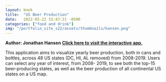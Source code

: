 ```yaml
---
layout: book
title:  "US Beer Production"
date:   2022-05-22 15:47:21 -0500
categories: ["food and drink"]
img: "/portfolio_site_s22/assets/thumbnails/hansen.png"
---
```


<b>Author: Jonathan Hansen</b>
<b><a href="https://data-viz.it.wisc.edu/content/6cdc3cfb-b879-4855-a0c0-33d0e460cc02">Click here to visit the interactive app.</a></b>

This application aims to visualize yearly beer production, both in cans and bottles, across 48 US
states (DC, HI, AL removed) from 2008-2019. Users can select any year of interest, from 2008-
2019, to see both the top-15 beer-producing states, as well as the beer production of all
continental US states on a US map.

[jekyll-docs]: https://jekyllrb.com/docs/home
[jekyll-gh]:   https://github.com/jekyll/jekyll
[jekyll-talk]: https://talk.jekyllrb.com/
